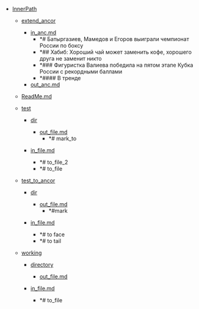 - <a href = "E:\Node_projects\Node_Way\NBase\_Md\_Index\__\Md\InnerPath\cat.InnerPath\dir.InnerPath.md">InnerPath</a>
    - <a href = "E:\Node_projects\Node_Way\NBase\_Md\_Index\__\Md\InnerPath\extend_ancor\cat.extend_ancor\dir.extend_ancor.md">extend_ancor</a>
        - <a href = "E:\Node_projects\Node_Way\NBase\_Md\_Index\__\Md\InnerPath\extend_ancor\in_anc.md">in_anc.md</a>
            - *# Батыргазиев, Мамедов и Егоров выиграли чемпионат России по боксу
            - *## Хабиб: Хороший чай может заменить кофе, хорошего друга не заменит никто
            - *### Фигуристка Валиева победила на пятом этапе Кубка России с рекордными баллами
            - *#### В тренде 
        - <a href = "E:\Node_projects\Node_Way\NBase\_Md\_Index\__\Md\InnerPath\extend_ancor\out_anc.md">out_anc.md</a>
    
    - <a href = "E:\Node_projects\Node_Way\NBase\_Md\_Index\__\Md\InnerPath\ReadMe.md">ReadMe.md</a>
    - <a href = "E:\Node_projects\Node_Way\NBase\_Md\_Index\__\Md\InnerPath\test\cat.test\dir.test.md">test</a>
        - <a href = "E:\Node_projects\Node_Way\NBase\_Md\_Index\__\Md\InnerPath\test\dir\cat.dir\dir.dir.md">dir</a>
            - <a href = "E:\Node_projects\Node_Way\NBase\_Md\_Index\__\Md\InnerPath\test\dir\out_file.md">out_file.md</a>
                - *# mark_to
        
        - <a href = "E:\Node_projects\Node_Way\NBase\_Md\_Index\__\Md\InnerPath\test\in_file.md">in_file.md</a>
            - *# to_file_2
            - *# to_file
    
    - <a href = "E:\Node_projects\Node_Way\NBase\_Md\_Index\__\Md\InnerPath\test_to_ancor\cat.test_to_ancor\dir.test_to_ancor.md">test_to_ancor</a>
        - <a href = "E:\Node_projects\Node_Way\NBase\_Md\_Index\__\Md\InnerPath\test_to_ancor\dir\cat.dir\dir.dir.md">dir</a>
            - <a href = "E:\Node_projects\Node_Way\NBase\_Md\_Index\__\Md\InnerPath\test_to_ancor\dir\out_file.md">out_file.md</a>
                - *#mark
        
        - <a href = "E:\Node_projects\Node_Way\NBase\_Md\_Index\__\Md\InnerPath\test_to_ancor\in_file.md">in_file.md</a>
            - *# to face
            - *# to tail
    
    - <a href = "E:\Node_projects\Node_Way\NBase\_Md\_Index\__\Md\InnerPath\working\cat.working\dir.working.md">working</a>
        - <a href = "E:\Node_projects\Node_Way\NBase\_Md\_Index\__\Md\InnerPath\working\directory\cat.directory\dir.directory.md">directory</a>
            - <a href = "E:\Node_projects\Node_Way\NBase\_Md\_Index\__\Md\InnerPath\working\directory\out_file.md">out_file.md</a>
        
        - <a href = "E:\Node_projects\Node_Way\NBase\_Md\_Index\__\Md\InnerPath\working\in_file.md">in_file.md</a>
            - *# to_file
    
